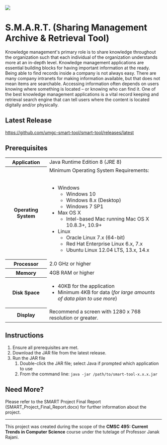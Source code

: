 <html>
  <a href="https://www.umgc.edu">
    <img src="https://www.umgc.edu/content/experience-fragments/umgc/language-masters/en/header/master/_jcr_content/root/header_copy/image.coreimg.svg/1648840182607/umgc-logo-preferred-rgb.svg">
  </a>
</html>

# S.M.A.R.T. (Sharing Management Archive & Retrieval Tool)

Knowledge management's primary role is to share knowledge throughout the organization such that each individual of the organization understands more at an in-depth level. Knowledge management applications are essential building blocks for having important information at the ready. Being able to find records inside a company is not always easy. There are many company intranets for making information available, but that does not mean items are searchable. Accessing information often depends on users knowing where something is located – or knowing who can find it. One of the best knowledge management applications is a vital record keeping and retrieval search engine that can tell users where the content is located digitally and/or physically.

## Latest Release

https://github.com/umgc-smart-tool/smart-tool/releases/latest

## Prerequisites
 
<html>
  <table>
    <tr>
      <th> Application </th>
      <td> Java Runtime Edition 8 (JRE 8) </td>
    </tr>
    <tr>
      <th> Operating System </th>
      <td>
        Minimum Operating System Requirements:<br><br>
        <ul>
          <li> Windows
            <ul>
              <li> Windows 10 </li>
              <li> Windows 8.x (Desktop) </li>
              <li> Windows 7 SP1 </li>
            </ul>
          </li>
          <li> Max OS X
            <ul>
              <li> Intel-based Mac running Mac OS X 10.8.3+, 10.9+ </li>
            </ul>
          </li>
          <li> Linux
            <ul>
              <li> Oracle Linux 7.x (64-bit) </li>
              <li> Red Hat Enterprise Linux 6.x, 7.x </li>
              <li> Ubuntu Linux 12.04 LTS, 13.x, 14.x </li>
            </ul>
          </li>
        </ul>
      </td>
    </tr>
    <tr>
      <th> Processor </th>
      <td> 2.0 GHz or higher </td>
    </tr>
    <tr>
      <th> Memory </th>
      <td> 4GB RAM or higher </td>
    </tr>
    <tr>
      <th> Disk Space </th>
      <td>
        <ul>
          <li> 40KB for the application </li>
          <li> Minimum 4KB for data (<i>for large amounts of data plan to use more</i>)</li>
        </ul>
      </td>
    </tr>
    <tr>
      <th> Display </th>
      <td> Recommend a screen with 1280 x 768 resolution or greater. </td>
    </tr>
  </table>
</html>
 
## Instructions

1. Ensure all prerequisites are met.
2. Download the JAR file from the latest release.
3. Run the JAR file
    1. Double-click the JAR file; select Java if prompted which application to use
    2. From the command line: `java -jar /path/to/smart-tool-x.x.x.jar`

## Need More?

Please refer to the SMART Project Final Report (SMART_Project_Final_Report.docx) for further information about the project.

-----

This project was created during the scope of the **CMSC 495: Current Trends in Computer Science** course under the tutelage of Professor Janak Rajani.
